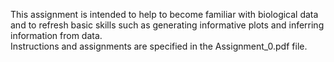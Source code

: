 This assignment is intended to help to become familiar with biological data and to refresh basic
skills such as generating informative plots and inferring information from data.  
Instructions and assignments are specified in the Assignment_0.pdf file.
